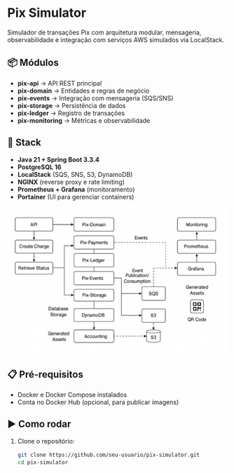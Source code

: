 # Pix Simulator

Simulador de transações Pix com arquitetura modular, mensageria, observabilidade e integração com serviços AWS simulados via LocalStack.

## 📦 Módulos

- **pix-api** → API REST principal
- **pix-domain** → Entidades e regras de negócio
- **pix-events** → Integração com mensageria (SQS/SNS)
- **pix-storage** → Persistência de dados
- **pix-ledger** → Registro de transações
- **pix-monitoring** → Métricas e observabilidade

## 🚀 Stack

- **Java 21 + Spring Boot 3.3.4**
- **PostgreSQL 16**
- **LocalStack** (SQS, SNS, S3, DynamoDB)
- **NGINX** (reverse proxy e rate limiting)
- **Prometheus + Grafana** (monitoramento)
- **Portainer** (UI para gerenciar containers)


![Arquitetura do Sistema](docs/diagrama_arquitet.png)


## 📋 Pré-requisitos

- Docker e Docker Compose instalados
- Conta no Docker Hub (opcional, para publicar imagens)

## ▶️ Como rodar

1. Clone o repositório:
   ```bash
   git clone https://github.com/seu-usuario/pix-simulator.git
   cd pix-simulator
